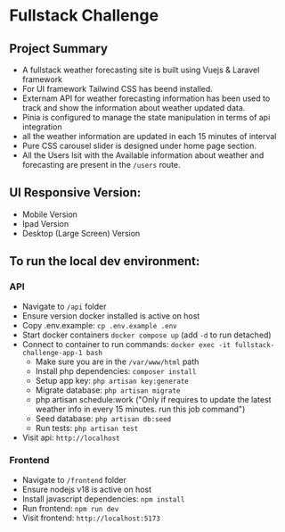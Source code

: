 # Fullstack Challenge

## Project Summary 
- A fullstack weather forecasting site is built using Vuejs & Laravel framework
- For UI framework Tailwind CSS has beend installed.
- Externam API for weather forecasting information has been used to track and show the information about weather updated data.
- Pinia is configured to manage the state manipulation in terms of api integration
- all the weather information are updated in each 15 minutes of interval
- Pure CSS carousel slider is designed under home page section.
- All the Users lsit with the Available information about weather and forecasting are present in the `/users` route.


## UI Responsive Version:
- Mobile Version
- Ipad Version
- Desktop (Large Screen) Version



## To run the local dev environment:

### API
- Navigate to `/api` folder
- Ensure version docker installed is active on host
- Copy .env.example: `cp .env.example .env`
- Start docker containers `docker compose up` (add `-d` to run detached)
- Connect to container to run commands: `docker exec -it fullstack-challenge-app-1 bash`
  - Make sure you are in the `/var/www/html` path
  - Install php dependencies: `composer install`
  - Setup app key: `php artisan key:generate`
  - Migrate database: `php artisan migrate` 
  - php artisan schedule:work ("Only if requires to update the latest weather info in every 15 minutes. run this job command")
  - Seed database: `php artisan db:seed`
  - Run tests: `php artisan test`
- Visit api: `http://localhost`

### Frontend
- Navigate to `/frontend` folder
- Ensure nodejs v18 is active on host
- Install javascript dependencies: `npm install`
- Run frontend: `npm run dev`
- Visit frontend: `http://localhost:5173`
